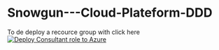 # Snowgun---Cloud-Plateform-DDD


To de deploy a recource group with click here [![Deploy Consultant role to Azure](https://aka.ms/deploytoazurebutton)](https://portal.azure.com/#create/Microsoft.Template/uri/https%3A%2F%2Fraw.githubusercontent.com%2FOne-Data%2FSnowgun---Cloud-Plateform-DDD%2Fmain%2FTemplateResourceGroup.json)

